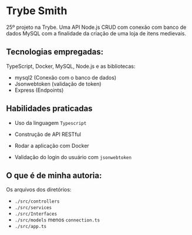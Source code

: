 # Trybe Smith 

25º projeto na Trybe. Uma API Node.js CRUD com conexão com banco de dados MySQL com a finalidade da criação de uma loja de itens medievais.

## Tecnologias empregadas:

TypeScript, Docker, MySQL, Node.js e as bibliotecas:

* mysql2 (Conexão com o banco de dados)
* Jsonwebtoken (validação de token)
* Express (Endpoints)

## Habilidades praticadas

  * Uso da linguagem `Typescript`

  * Construção de API RESTful

  * Rodar a aplicação com Docker 

  * Validação do login do usuário com `jsonwebtoken`

## O que é de minha autoria:

Os arquivos dos diretórios:

* `./src/controllers`
* `./src/services`
* `./src/Interfaces`
* `./src/models` menos `connection.ts`
* `./src/app.ts`

